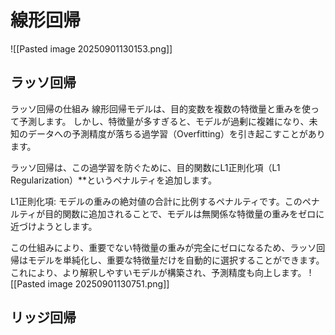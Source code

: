 # 線形回帰
![[Pasted image 20250901130153.png]]
## ラッソ回帰
ラッソ回帰の仕組み
線形回帰モデルは、目的変数を複数の特徴量と重みを使って予測します。
しかし、特徴量が多すぎると、モデルが過剰に複雑になり、未知のデータへの予測精度が落ちる過学習（Overfitting）を引き起こすことがあります。

ラッソ回帰は、この過学習を防ぐために、目的関数にL1正則化項（L1 Regularization）**というペナルティを追加します。

L1正則化項: モデルの重みの絶対値の合計に比例するペナルティです。このペナルティが目的関数に追加されることで、モデルは無関係な特徴量の重みをゼロに近づけようとします。

この仕組みにより、重要でない特徴量の重みが完全にゼロになるため、ラッソ回帰はモデルを単純化し、重要な特徴量だけを自動的に選択することができます。これにより、より解釈しやすいモデルが構築され、予測精度も向上します。
![[Pasted image 20250901130751.png]]
## リッジ回帰
